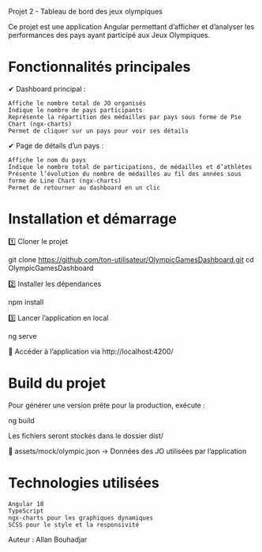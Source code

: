 Projet 2 - Tableau de bord des jeux olympiques

Ce projet est une application Angular permettant d’afficher et d’analyser les performances des pays ayant participé aux Jeux Olympiques.

# Fonctionnalités principales

✔ Dashboard principal :

    Affiche le nombre total de JO organisés
    Indique le nombre de pays participants
    Représente la répartition des médailles par pays sous forme de Pie Chart (ngx-charts)
    Permet de cliquer sur un pays pour voir ses détails

✔ Page de détails d’un pays :

    Affiche le nom du pays
    Indique le nombre total de participations, de médailles et d’athlètes
    Présente l’évolution du nombre de médailles au fil des années sous forme de Line Chart (ngx-charts)
    Permet de retourner au dashboard en un clic

# Installation et démarrage
1️⃣ Cloner le projet

git clone https://github.com/ton-utilisateur/OlympicGamesDashboard.git
cd OlympicGamesDashboard

2️⃣ Installer les dépendances

npm install

3️⃣ Lancer l’application en local

ng serve

🔹 Accéder à l’application via http://localhost:4200/

# Build du projet

Pour générer une version prête pour la production, exécute :

ng build

Les fichiers seront stockés dans le dossier dist/

📂 assets/mock/olympic.json → Données des JO utilisées par l’application

# Technologies utilisées

    Angular 18
    TypeScript
    ngx-charts pour les graphiques dynamiques
    SCSS pour le style et la responsivité

Auteur : Allan Bouhadjar